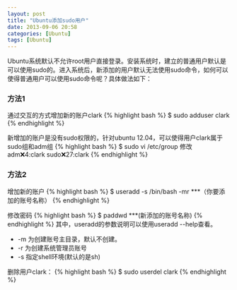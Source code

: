 ```yaml
---
layout: post
title: "Ubuntu添加sudo用户"
date: 2013-09-06 20:58
categories: [Ubuntu]
tags: [Ubuntu]
---
```



Ubuntu系统默认不允许root用户直接登录。安装系统时，建立的普通用户默认是可以使用sudo的。进入系统后，新添加的用户默认无法使用sudo命令，如何可以使得普通用户可以使用sudo命令呢？具体做法如下：

### 方法1
通过交互的方式增加新的账户clark
{% highlight bash %}
$ sudo adduser clark
{% endhighlight %}

新增加的账户是没有sudo权限的，针对ubuntu 12.04，可以使得用户clark属于sudo组和adm组
{% highlight bash %}
$ sudo vi /etc/group
修改
adm:x:4:clark
sudo:x:27:clark
{% endhighlight %}

### 方法2
增加新的账户
{% highlight bash %}
$ useradd -s /bin/bash -mr  ***（你要添加的账号名称）
{% endhighlight %}

修改密码
{% highlight bash %}
$ paddwd ***(新添加的账号名称)
{% endhighlight %}
其中，useradd的参数说明可以使用useradd --help查看。

* -m 为创建账号主目录，默认不创建。
* -r 为创建系统管理员账号
* -s 指定shell环境(默认的是sh)

删除用户clark： 
{% highlight bash %}
$ sudo userdel clark
{% endhighlight %}
